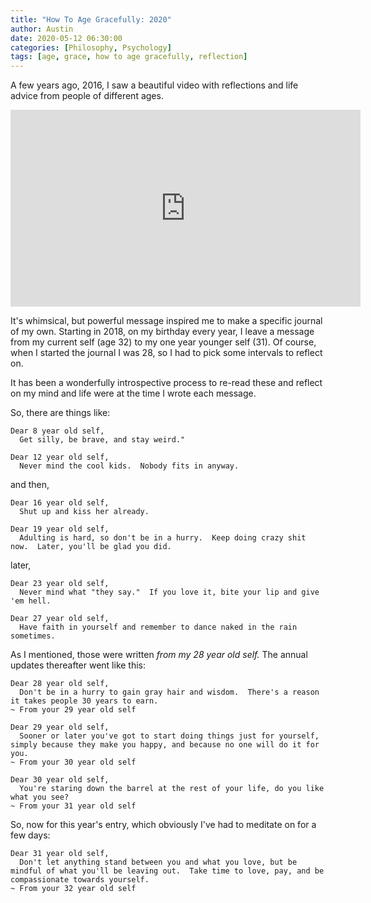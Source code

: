 ```yaml
---
title: "How To Age Gracefully: 2020"
author: Austin
date: 2020-05-12 06:30:00
categories: [Philosophy, Psychology]
tags: [age, grace, how to age gracefully, reflection]
---
```


A few years ago, 2016, I saw a beautiful video with reflections and life advice from people of different ages.

<iframe width="560" height="315" src="https://www.youtube.com/embed/sycgL3Qg_Ak" frameborder="0" allow="accelerometer; autoplay; encrypted-media; gyroscope; picture-in-picture" allowfullscreen></iframe>

It's whimsical, but powerful message inspired me to make a specific journal of my own.  Starting in 2018, on my birthday every year, I leave a message from my current self (age 32) to my one year younger self (31).  Of course, when I started the journal I was 28, so I had to pick some intervals to reflect on.

It has been a wonderfully introspective process to re-read these and reflect on my mind and life were at the time I wrote each message.

So, there are things like:

```
Dear 8 year old self,
  Get silly, be brave, and stay weird."

Dear 12 year old self,
  Never mind the cool kids.  Nobody fits in anyway.
```

and then,

```
Dear 16 year old self,
  Shut up and kiss her already.

Dear 19 year old self,
  Adulting is hard, so don't be in a hurry.  Keep doing crazy shit now.  Later, you'll be glad you did.
```

later,

```
Dear 23 year old self,
  Never mind what "they say."  If you love it, bite your lip and give 'em hell.

Dear 27 year old self,
  Have faith in yourself and remember to dance naked in the rain sometimes.
```

As I mentioned, those were written *from my 28 year old self.*  The annual updates thereafter went like this:

```
Dear 28 year old self,
  Don't be in a hurry to gain gray hair and wisdom.  There's a reason it takes people 30 years to earn.
~ From your 29 year old self

Dear 29 year old self,
  Sooner or later you've got to start doing things just for yourself, simply because they make you happy, and because no one will do it for you.
~ From your 30 year old self

Dear 30 year old self,
  You're staring down the barrel at the rest of your life, do you like what you see?
~ From your 31 year old self
```

So, now for this year's entry, which obviously I've had to meditate on for a few days:

```
Dear 31 year old self,
  Don't let anything stand between you and what you love, but be mindful of what you'll be leaving out.  Take time to love, pay, and be compassionate towards yourself.
~ From your 32 year old self
```
